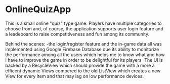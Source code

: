 # OnlineQuizApp

This is a small online "quiz" type game. Players have multiple categories to choose from and, of course, the application supports user login feature and a leadeboard to raise competitiveness and fun among its community. 

Behind the scenes:
    -the login/register feature and the in-game data all was implemented using Google Firebase Database due its ability to monitorize the performance among all the users which helps me to know what and how I have to improve the game in order to be delightful for its players 
    -The UI is backed by a RecycleView which should provide the game with a more a efficent dynamic Views compered to the old ListView which creates a new View for every item and that may lag on low performance devices.
    
